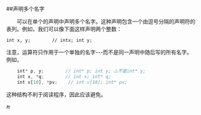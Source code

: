 ##声明多个名字

&emsp;&emsp;可以在单个的声明中声明多个名字。这种声明包含一个由逗号分隔的声明符的表列。例如，我们可以像下面这样声明两个整数：

    int x, y;        // intx; int y;
    
注意，运算符只作用于一个单独的名字---而不是同一声明中随后写的所有名字。例如，

```javascript
    int* p, y;        // int* p; int y; ⚠️不是int* y;
    int x, *q;        // int x; int* q;
    int v[10], *pv;    // int v[10]; int* pv;
```

这种结构不利于阅读程序，因此应该避免。

🔚